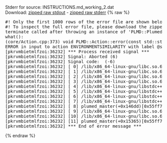 Stderr for source:  INSTRUCTIONS.md_working_2.dat   
Download: [zipped raw stdout](INSTRUCTIONS.md_working_2.dat.plumed_master.stdout.txt.zip) - [zipped raw stderr](INSTRUCTIONS.md_working_2.dat.plumed_master.stderr.txt.zip) 
{% raw %}
<pre>
#! Only the first 1000 rows of the error file are shown below
#! To inspect the full error file, please download the zipped raw stderr file above
terminate called after throwing an instance of 'PLMD::Plumed::ExceptionError'
what():
(core/Action.cpp:373) void PLMD::Action::error(const std::string&) const
ERROR in input to action ENVIRONMENTSIMILARITY with label @s9 : keyword SIGMA could not be read correctly
[pkrvmbietmlfzoi:36232] *** Process received signal ***
[pkrvmbietmlfzoi:36232] Signal: Aborted (6)
[pkrvmbietmlfzoi:36232] Signal code:  (-6)
[pkrvmbietmlfzoi:36232] [ 0] /lib/x86_64-linux-gnu/libc.so.6(+0x45330)[0x7ffa86445330]
[pkrvmbietmlfzoi:36232] [ 1] /lib/x86_64-linux-gnu/libc.so.6(pthread_kill+0x11c)[0x7ffa8649eb2c]
[pkrvmbietmlfzoi:36232] [ 2] /lib/x86_64-linux-gnu/libc.so.6(gsignal+0x1e)[0x7ffa8644527e]
[pkrvmbietmlfzoi:36232] [ 3] /lib/x86_64-linux-gnu/libc.so.6(abort+0xdf)[0x7ffa864288ff]
[pkrvmbietmlfzoi:36232] [ 4] /lib/x86_64-linux-gnu/libstdc++.so.6(+0xa5ff5)[0x7ffa868a5ff5]
[pkrvmbietmlfzoi:36232] [ 5] /lib/x86_64-linux-gnu/libstdc++.so.6(+0xbb0da)[0x7ffa868bb0da]
[pkrvmbietmlfzoi:36232] [ 6] /lib/x86_64-linux-gnu/libstdc++.so.6(_ZSt10unexpectedv+0x0)[0x7ffa868a5a55]
[pkrvmbietmlfzoi:36232] [ 7] /lib/x86_64-linux-gnu/libstdc++.so.6(+0xa5a6f)[0x7ffa868a5a6f]
[pkrvmbietmlfzoi:36232] [ 8] plumed_master(+0x146dd)[0x55ff7ce096dd]
[pkrvmbietmlfzoi:36232] [ 9] /lib/x86_64-linux-gnu/libc.so.6(+0x2a1ca)[0x7ffa8642a1ca]
[pkrvmbietmlfzoi:36232] [10] /lib/x86_64-linux-gnu/libc.so.6(__libc_start_main+0x8b)[0x7ffa8642a28b]
[pkrvmbietmlfzoi:36232] [11] plumed_master(+0x15365)[0x55ff7ce0a365]
[pkrvmbietmlfzoi:36232] *** End of error message ***
</pre>
{% endraw %}

